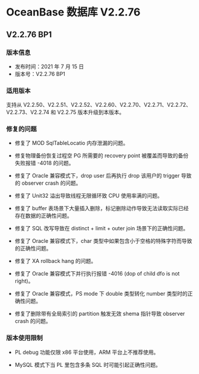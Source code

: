 # OceanBase 数据库 V2.2.76

## V2.2.76 BP1

### 版本信息

* 发布时间：2021 年 7 月 15 日
* 版本号：V2.2.76 BP1

### 适用版本

支持从 V2.2.50、V2.2.51、V2.2.52、V2.2.60、V2.2.70、V2.2.71、V2.2.72、V2.2.73、V2.2.74 和 V2.2.75 版本升级到本版本。

### 修复的问题

* 修复了 MOD SqlTableLocatio 内存泄漏的问题。
  
* 修复物理备份恢复过程空 PG 所需要的 recovery point 被覆盖而导致的备份失败报错 -4018 的问题。
  
* 修复了 Oracle 兼容模式下，drop user 后再执行 drop 该用户的 trigger 导致的 observer crash 的问题。
  
* 修复了 Unit32 溢出导致线程无限循环致 CPU 使用率满的问题。
  
* 修复了 buffer 表场景下大量插入删除，标记删除动作导致无法读取实际已经存在数据的正确性问题。
  
* 修复了 SQL 改写导致在 distinct + limit + outer join 场景下的正确性问题。
  
* 修复了 Oracle 兼容模式下，char 类型中如果包含小于空格的特殊字符而导致的正确性问题。
  
* 修复了 XA rollback hang 的问题。
  
* 修复了 Oracle 兼容模式下并行执行报错 -4016 (dop of child dfo is not right)。
  
* 修复了 Oracle 兼容模式，PS mode 下 double 类型转化 number 类型时的正确性问题。
  
* 修复了删除带有全局索引的 partition 触发无效 shema 指针导致 observer crash 的问题。
  
### 版本使用限制

* PL debug 功能仅限 x86 平台使用，ARM 平台上不推荐使用。
  
* MySQL 模式下当 PL 里包含多条 SQL 时可能引起正确性问题。
